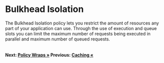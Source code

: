 # Bulkhead Isolation

The Bulkhead Isolation policy lets you restrict the amount of resources any part of your application can use. Through the use of execution and queue slots you can limit the maximum number of requests being executed in parallel and maximum number of queued requests. 

``` cs --region bulkhead --source-file .\src\Program.cs --project .\src\PollyDemo.csproj 
```

#### Next: [Policy Wraps &raquo;](../wrap.md)  Previous: [Caching  &laquo;](../caching.md)